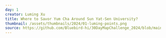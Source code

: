 ```yaml
---
day: 1
creator: Luming Xu
title: Where to Savor Yum Cha Around Sun Yat-Sen University?
thumbnail: /assets/thumbnails/2024/01-luming-points.png
source: https://github.com/Bluebird-hi/30DayMapChallenge_2024/blob/main/01-Points.R
---
```

